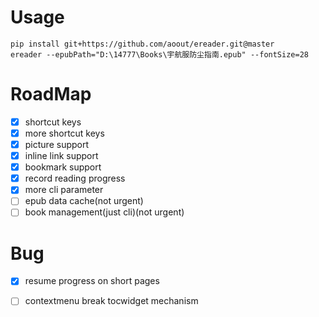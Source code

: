 # Usage

```
pip install git+https://github.com/aoout/ereader.git@master
ereader --epubPath="D:\14777\Books\宇航服防尘指南.epub" --fontSize=28
```

# RoadMap

- [x] shortcut keys
- [x] more shortcut keys
- [x] picture support
- [x] inline link support
- [x] bookmark support
- [x] record reading progress
- [x] more cli parameter
- [ ] epub data cache(not urgent)
- [ ] book management(just cli)(not urgent)

# Bug

- [x] resume progress on short pages
- [ ] contextmenu break tocwidget mechanism

